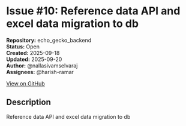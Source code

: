 # Issue #10: Reference data API and excel data migration to db

**Repository:** echo_gecko_backend  
**Status:** Open  
**Created:** 2025-09-18  
**Updated:** 2025-09-20  
**Author:** @nallasivamselvaraj  
**Assignees:** @harish-ramar  

[View on GitHub](https://github.com/Simtestlab/echo_gecko_backend/issues/10)

## Description

Reference data API and excel data migration to db
